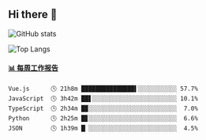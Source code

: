 ## Hi there 👋

![GitHub stats](https://github-readme-stats.orilight.top/api?username=orilights)

![Top Langs](https://github-readme-stats.orilight.top/api/top-langs/?username=orilights&layout=compact)

<!-- waka-box start -->
#### <a href="https://gist.github.com/92c8d5b388768c10efcba86e82b7c4fb" target="_blank">📊 每周工作报告</a>
```text
Vue.js      🕓 21h8m ███████████████▌░░░░░░░░░░░ 57.7%
JavaScript  🕓 3h42m ██▋░░░░░░░░░░░░░░░░░░░░░░░░ 10.1%
TypeScript  🕓 2h34m █▉░░░░░░░░░░░░░░░░░░░░░░░░░  7.0%
Python      🕓 2h25m █▊░░░░░░░░░░░░░░░░░░░░░░░░░  6.6%
JSON        🕓 1h39m █▏░░░░░░░░░░░░░░░░░░░░░░░░░  4.5%
```
<!-- Powered by https://github.com/journey-ad/waka-box-go . -->
<!-- waka-box end -->
